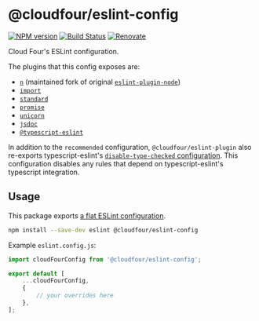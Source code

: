 # @cloudfour/eslint-config

[![NPM version](https://img.shields.io/npm/v/@cloudfour/eslint-config.svg)](https://www.npmjs.com/package/@cloudfour/eslint-config) [![Build Status](https://github.com/cloudfour/eslint-config/workflows/CI/badge.svg)](https://github.com/cloudfour/eslint-config/actions?query=workflow%3ACI) [![Renovate](https://img.shields.io/badge/renovate-enabled-brightgreen.svg)](https://renovatebot.com)

Cloud Four's ESLint configuration.

The plugins that this config exposes are:

- [`n`](https://github.com/weiran-zsd/eslint-plugin-node) (maintained fork of original [`eslint-plugin-node`](https://github.com/mysticatea/eslint-plugin-node))
- [`import`](https://github.com/benmosher/eslint-plugin-import)
- [`standard`](https://github.com/standard/eslint-plugin-standard)
- [`promise`](https://github.com/xjamundx/eslint-plugin-promise)
- [`unicorn`](https://github.com/sindresorhus/eslint-plugin-unicorn)
- [`jsdoc`](https://github.com/gajus/eslint-plugin-jsdoc)
- [`@typescript-eslint`](https://github.com/typescript-eslint/typescript-eslint/tree/master/packages/eslint-plugin)

In addition to the `recommended` configuration, `@cloudfour/eslint-plugin` also re-exports typescript-eslint's [`disable-type-checked` configuration](https://typescript-eslint.io/linting/configs/#disable-type-checked). This configuration disables any rules that depend on typescript-eslint's typescript integration.

## Usage

This package exports [a flat ESLint configuration](https://eslint.org/docs/latest/use/configure/configuration-files-new).

```bash
npm install --save-dev eslint @cloudfour/eslint-config
```

Example `eslint.config.js`:

```js
import cloudFourConfig from '@cloudfour/eslint-config';

export default [
	...cloudFourConfig,
	{
		// your overrides here
	},
];
```
